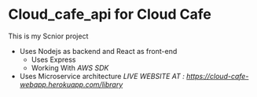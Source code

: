 # Cloud_cafe_api for Cloud Cafe #
This is my Scnior project 
- Uses Nodejs as backend and React as front-end 
  - Uses Express 
  - Working With *AWS SDK*
- Uses Microservice architecture 
*LIVE WEBSITE AT : https://cloud-cafe-webapp.herokuapp.com/library*


